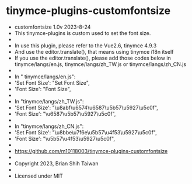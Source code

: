 # tinymce-plugins-customfontsize

 * customfontsize 1.0v 2023-8-24
 * This tinymce-plugins is custom used to set the font size.
 * 
 * In use this plugin, please refer to the Vue2.6, tinymce 4.9.3
 * And use the editor.translate(), that means using tinymce i18n itself
 * If you use the editor.translate(), please add those codes below in tinymce/langs/en.js, tinymce/langs/zh_TW.js or tinymce/langs/zh_CN.js
 * 
 * In " tinymce/langs/en.js":
 *  'Set Font Size': "Set Font Size", 
 *  'Font Size': "Font Size",
 * 
 * In "tinymce/langs/zh_TW.js":
 *  'Set Font Size': "\u8abf\u6574\u6587\u5b57\u5927\u5c0f",
 *  'Font Size': "\u6587\u5b57\u5927\u5c0f",
 * 
 * In "tinymce/langs/zh_CN.js":
 *  'Set Font Size': "\u8bbe\u7f6e\u5b57\u4f53\u5927\u5c0f",
 *  'Font Size': "\u5b57\u4f53\u5927\u5c0f",
 * 
 * https://github.com/m10118003/tinymce-plugins-customfontsize
 *
 * Copyright 2023, Brian Shih Taiwan
 *
 * Licensed under MIT
